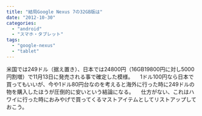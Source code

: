 ```yaml
---
title: "結局Google Nexus 7の32GB版は"
date: "2012-10-30"
categories: 
  - "android"
  - "スマホ・タブレット"
tags: 
  - "google-nexus"
  - "tablet"
---
```


米国では249ドル（据え置き）、日本では24800円（16GB19800円に対し5000円割増）で11月13日に発売される事で確定した模様。 　1ドル100円なら日本で買ってもいいが、今や1ドル80円台なのを考えると海外に行った時に249ドルの物を購入したほうが圧倒的に安いという結論になる。 　仕方がない、これはハワイに行った時におみやげで買ってくるマストアイテムとしてリストアップしておこう。
